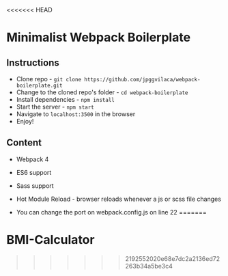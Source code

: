 <<<<<<< HEAD
# Minimalist Webpack Boilerplate

## Instructions

* Clone repo - `git clone https://github.com/jpggvilaca/webpack-boilerplate.git`
* Change to the cloned repo's folder - `cd webpack-boilerplate`
* Install dependencies - `npm install`
* Start the server - `npm start`
* Navigate to `localhost:3500` in the browser
* Enjoy!

## Content

* Webpack 4
* ES6 support
* Sass support
* Hot Module Reload - browser reloads whenever a js or scss file changes

* You can change the port on webpack.config.js on line 22
=======
# BMI-Calculator
>>>>>>> 2192552020e68e7dc2a2136ed72263b34a5be3c4
